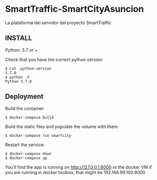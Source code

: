# SmartTraffic-SmartCityAsuncion
La plataforma del servidor del proyecto SmartTraffic

## INSTALL

Python: 3.7 or +

Check that you have the correct python version:
```
$ cat .python-version
3.7.0
$ python -V
Python 3.7.0
```

## Deployment
Build the container:
```
$ docker-compose build
```

Build the static files and populate the volume with them:
```
$ docker-compose run smartcity
```

Restart the service:
```
$ docker-compose down
$ docker-compose up 
```

You'll find the app is running on http://127.0.0.1:8000
or the docker VM if you are running in docker toolbox, that might be 192.168.99.100:8000